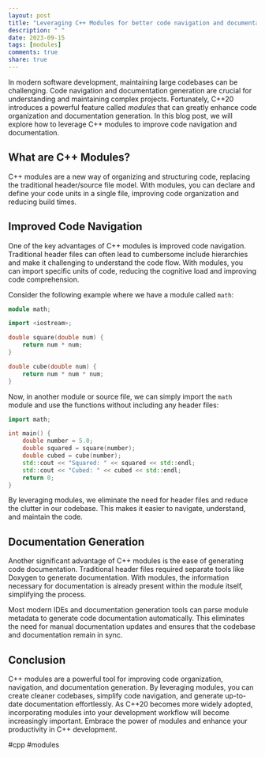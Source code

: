 ```yaml
---
layout: post
title: "Leveraging C++ Modules for better code navigation and documentation generation"
description: " "
date: 2023-09-15
tags: [modules]
comments: true
share: true
---
```


In modern software development, maintaining large codebases can be challenging. Code navigation and documentation generation are crucial for understanding and maintaining complex projects. Fortunately, C++20 introduces a powerful feature called *modules* that can greatly enhance code organization and documentation generation. In this blog post, we will explore how to leverage C++ modules to improve code navigation and documentation.

## What are C++ Modules?

C++ modules are a new way of organizing and structuring code, replacing the traditional header/source file model. With modules, you can declare and define your code units in a single file, improving code organization and reducing build times.

## Improved Code Navigation

One of the key advantages of C++ modules is improved code navigation. Traditional header files can often lead to cumbersome include hierarchies and make it challenging to understand the code flow. With modules, you can import specific units of code, reducing the cognitive load and improving code comprehension.

Consider the following example where we have a module called `math`:

```cpp
module math;

import <iostream>;

double square(double num) {
    return num * num;
}

double cube(double num) {
    return num * num * num;
}
```

Now, in another module or source file, we can simply import the `math` module and use the functions without including any header files:

```cpp
import math;

int main() {
    double number = 5.0;
    double squared = square(number);
    double cubed = cube(number);
    std::cout << "Squared: " << squared << std::endl;
    std::cout << "Cubed: " << cubed << std::endl;
    return 0;
}
```

By leveraging modules, we eliminate the need for header files and reduce the clutter in our codebase. This makes it easier to navigate, understand, and maintain the code.

## Documentation Generation

Another significant advantage of C++ modules is the ease of generating code documentation. Traditional header files required separate tools like Doxygen to generate documentation. With modules, the information necessary for documentation is already present within the module itself, simplifying the process.

Most modern IDEs and documentation generation tools can parse module metadata to generate code documentation automatically. This eliminates the need for manual documentation updates and ensures that the codebase and documentation remain in sync.

## Conclusion

C++ modules are a powerful tool for improving code organization, navigation, and documentation generation. By leveraging modules, you can create cleaner codebases, simplify code navigation, and generate up-to-date documentation effortlessly. As C++20 becomes more widely adopted, incorporating modules into your development workflow will become increasingly important. Embrace the power of modules and enhance your productivity in C++ development.

\#cpp #modules